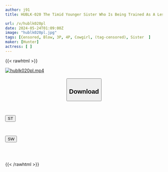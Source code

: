 ```yaml
---
author: j91
title: HUBLK-020 The Timid Younger Sister Who Is Being Trained As A Lesbian By Her Two Stepsisters Has Been Developed Into A Sensitive Body! The Younger Brother Is Also Trained And Made To Cum Repeatedly, And Finally Has Strong Incest With The Younger Sister!

url: /v/hublk020pl
date: 2024-05-24T01:09:00Z
image: "hublk020pl.jpg"
tags: [Censored, Blow, 3P, 4P, Cowgirl, (tag-censored), Sister	]
maker: [Hunter]
actress: [ ]
---
```



{{< rawhtml >}}

<div class="video" data-videoid="Ky7OLdBdVocj3d">
    <a href="javascript:;">
        <img src="/v/hublk020pl/hublk020pl.jpg" width="WIDTH" height="HEIGHT" alt="hublk020pl.mp4" loading="lazy">
    </a>
</div>

<script type="text/javascript" src="https://j91.asia/asset/on-demand-st.js"></script>

<br>
  <link rel="stylesheet" href="https://j91.asia/asset/bs5.css">
  
  <center>
  <button class="btn btn-primary" type="button" data-bs-toggle="collapse" data-bs-target=".multi-collapse" aria-expanded="false" aria-controls="multiCollapseExample1 multiCollapseExample2"><h2>Download</h2></button></center>
</p>
<div class="row">
  <div class="col">
    <div class="collapse multi-collapse" id="multiCollapseExample1">
      <div class="card card-body">
	      	      <br>
<div class="buttons">  
<p><a href="/v/hublk020pl/st.html" target="_blank"><button class="btn-hover color-3"><i class="fa fa-download"></i> ST</button></a></p></div>
    </div>
  </div>
</div>
  <div class="col">
    <div class="collapse multi-collapse" id="multiCollapseExample2">
      <div class="card card-body">
	      <br>
<div class="buttons">
<p><a href="/v/hublk020pl/sw.html" target="_blank"><button class="btn-hover color-2"><i class="fa fa-download"></i> SW</button></a></p></div>
<br><br>
      </div>
    </div>
  </div>
</div>

{{< /rawhtml >}}